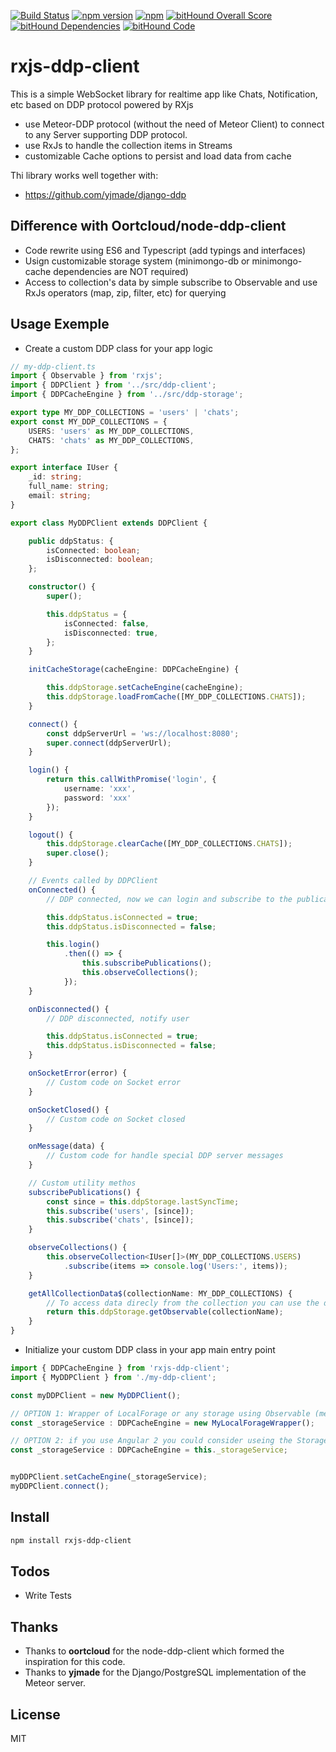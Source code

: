 [![Build Status](https://travis-ci.org/thomasgazzoni/rxjs-ddp-client.svg?branch=master)](https://travis-ci.org/thomasgazzoni/rxjs-ddp-client)
[![npm version](https://badge.fury.io/js/rxjs-ddp-client.svg)](https://badge.fury.io/js/rxjs-ddp-client)
[![npm](https://img.shields.io/npm/dm/rxjs-ddp-client.svg)](https://www.npmjs.com/package/rxjs-ddp-client)
[![bitHound Overall Score](https://www.bithound.io/github/thomasgazzoni/rxjs-ddp-client/badges/score.svg)](https://www.bithound.io/github/thomasgazzoni/rxjs-ddp-client)
[![bitHound Dependencies](https://www.bithound.io/github/thomasgazzoni/rxjs-ddp-client/badges/dependencies.svg)](https://www.bithound.io/github/thomasgazzoni/rxjs-ddp-client/master/dependencies/npm)
[![bitHound Code](https://www.bithound.io/github/thomasgazzoni/rxjs-ddp-client/badges/code.svg)](https://www.bithound.io/github/thomasgazzoni/rxjs-ddp-client)

# rxjs-ddp-client
This is a simple WebSocket library for realtime app like Chats, Notification, etc based on DDP protocol powered by RXjs
 - use Meteor-DDP protocol (without the need of Meteor Client) to connect to any Server supporting DDP protocol.
 - use RxJs to handle the collection items in Streams
 - customizable Cache options to persist and load data from cache

Thi library works well together with:
 - https://github.com/yjmade/django-ddp

## Difference with Oortcloud/node-ddp-client
 - Code rewrite using ES6 and Typescript (add typings and interfaces)
 - Usign customizable storage system (minimongo-db or minimongo-cache dependencies are NOT required)
 - Access to collection's data by simple subscribe to Observable and use RxJs operators (map, zip, filter, etc) for querying

## Usage Exemple

 - Create a custom DDP class for your app logic

```ts
// my-ddp-client.ts
import { Observable } from 'rxjs';
import { DDPClient } from '../src/ddp-client';
import { DDPCacheEngine } from '../src/ddp-storage';

export type MY_DDP_COLLECTIONS = 'users' | 'chats';
export const MY_DDP_COLLECTIONS = {
    USERS: 'users' as MY_DDP_COLLECTIONS,
    CHATS: 'chats' as MY_DDP_COLLECTIONS,
};

export interface IUser {
    _id: string;
    full_name: string;
    email: string;
}

export class MyDDPClient extends DDPClient {

    public ddpStatus: {
        isConnected: boolean;
        isDisconnected: boolean;
    };

    constructor() {
        super();

        this.ddpStatus = {
            isConnected: false,
            isDisconnected: true,
        };
    }

    initCacheStorage(cacheEngine: DDPCacheEngine) {

        this.ddpStorage.setCacheEngine(cacheEngine);
        this.ddpStorage.loadFromCache([MY_DDP_COLLECTIONS.CHATS]);
    }

    connect() {
        const ddpServerUrl = 'ws://localhost:8080';
        super.connect(ddpServerUrl);
    }

    login() {
        return this.callWithPromise('login', {
            username: 'xxx',
            password: 'xxx'
        });
    }

    logout() {
        this.ddpStorage.clearCache([MY_DDP_COLLECTIONS.CHATS]);
        super.close();
    }

    // Events called by DDPClient
    onConnected() {
        // DDP connected, now we can login and subscribe to the publications on the server

        this.ddpStatus.isConnected = true;
        this.ddpStatus.isDisconnected = false;

        this.login()
            .then(() => {
                this.subscribePublications();
                this.observeCollections();
            });
    }

    onDisconnected() {
        // DDP disconnected, notify user

        this.ddpStatus.isConnected = true;
        this.ddpStatus.isDisconnected = false;
    }

    onSocketError(error) {
        // Custom code on Socket error
    }

    onSocketClosed() {
        // Custom code on Socket closed
    }

    onMessage(data) {
        // Custom code for handle special DDP server messages
    }

    // Custom utility methos
    subscribePublications() {
        const since = this.ddpStorage.lastSyncTime;
        this.subscribe('users', [since]);
        this.subscribe('chats', [since]);
    }

    observeCollections() {
        this.observeCollection<IUser[]>(MY_DDP_COLLECTIONS.USERS)
            .subscribe(items => console.log('Users:', items));
    }

    getAllCollectionData$(collectionName: MY_DDP_COLLECTIONS) {
        // To access data direcly from the collection you can use the ddpStorage methods
        return this.ddpStorage.getObservable(collectionName);
    }
}
```

 - Initialize your custom DDP class in your app main entry point

```ts
import { DDPCacheEngine } from 'rxjs-ddp-client';
import { MyDDPClient } from './my-ddp-client';

const myDDPClient = new MyDDPClient();

// OPTION 1: Wrapper of LocalForage or any storage using Observable (methods must match to DDPCacheEngine interface)
const _storageService : DDPCacheEngine = new MyLocalForageWrapper();

// OPTION 2: if you use Angular 2 you could consider useing the StorageService of ng2-platform ([see ng2-platform repo](https://github.com/thomasgazzoni/ng2-platform))
const _storageService : DDPCacheEngine = this._storageService;


myDDPClient.setCacheEngine(_storageService);
myDDPClient.connect();
```

## Install

```sh
npm install rxjs-ddp-client
```

## Todos
 - Write Tests

## Thanks
 - Thanks to **oortcloud** for the node-ddp-client which formed the inspiration for this code.
 - Thanks to **yjmade** for the Django/PostgreSQL implementation of the Meteor server.

License
----

MIT

[//]: # (These are reference links used in the body of this note and get stripped out when the markdown processor does its job. There is no need to format nicely because it shouldn't be seen. Thanks SO - http://stackoverflow.com/questions/4823468/store-comments-in-markdown-syntax)

   [Typecript]: <http://typscriptlang.org>
